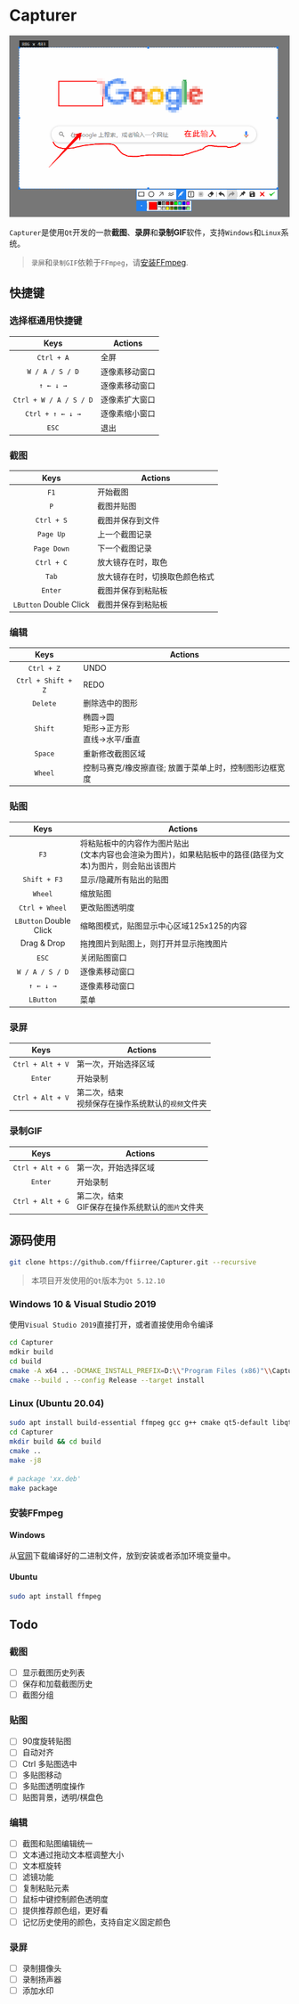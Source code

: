 # Capturer

![image](/capturer.png)


`Capturer`是使用`Qt`开发的一款**截图**、**录屏**和**录制GIF**软件，支持`Windows`和`Linux`系统。
> `录屏`和`录制GIF`依赖于`FFmpeg`，请[安装FFmpeg](#安装FFmpeg).

## 快捷键

### 选择框通用快捷键

Keys | Actions
:-:|---
`Ctrl + A`              | 全屏
`W / A / S / D`         | 逐像素移动窗口
`↑ ← ↓ →`               | 逐像素移动窗口
`Ctrl + W / A / S / D`  | 逐像素扩大窗口
`Ctrl + ↑ ← ↓ →`        | 逐像素缩小窗口
`ESC`                   | 退出

### 截图

Keys | Actions
:-:|---
`F1`                    | 开始截图
`P`                     | 截图并贴图
`Ctrl + S`              | 截图并保存到文件
`Page Up`               | 上一个截图记录
`Page Down`             | 下一个截图记录
`Ctrl + C`              | 放大镜存在时，取色
`Tab`                   | 放大镜存在时，切换取色颜色格式
`Enter`                 | 截图并保存到粘贴板
`LButton` Double Click  | 截图并保存到粘贴板

### 编辑

Keys | Actions
:-:|---
`Ctrl + Z`              | UNDO
`Ctrl + Shift + Z`      | REDO
`Delete`                | 删除选中的图形
`Shift`                 | 椭圆->圆<br>矩形->正方形<br>直线->水平/垂直
`Space`                 | 重新修改截图区域
`Wheel`                 | 控制马赛克/橡皮擦直径; 放置于菜单上时，控制图形边框宽度

### 贴图

Keys | Actions
:-:|---
`F3`            | 将粘贴板中的内容作为图片贴出<br>(文本内容也会渲染为图片)，如果粘贴板中的路径(路径为文本)为图片，则会贴出该图片
`Shift + F3`    | 显示/隐藏所有贴出的贴图
`Wheel`         | 缩放贴图
`Ctrl + Wheel`  | 更改贴图透明度
`LButton` Double Click   | 缩略图模式，贴图显示中心区域125x125的内容
Drag & Drop     | 拖拽图片到贴图上，则打开并显示拖拽图片
`ESC`           | 关闭贴图窗口
`W / A / S / D` | 逐像素移动窗口
`↑ ← ↓ →`       | 逐像素移动窗口
`LButton`       | 菜单

### 录屏

Keys | Actions
:-:|---
`Ctrl + Alt + V`    | 第一次，开始选择区域
`Enter`             | 开始录制
`Ctrl + Alt + V`    | 第二次，结束 <br> 视频保存在操作系统默认的`视频`文件夹

### 录制GIF

Keys | Actions
:-:|---
`Ctrl + Alt + G`    | 第一次，开始选择区域
`Enter`             | 开始录制
`Ctrl + Alt + G`    | 第二次，结束 <br> GIF保存在操作系统默认的`图片`文件夹

## 源码使用


```bash
git clone https://github.com/ffiirree/Capturer.git --recursive
```

> 本项目开发使用的`Qt`版本为`Qt 5.12.10`

### Windows 10 & Visual Studio 2019

使用`Visual Studio 2019`直接打开，或者直接使用命令编译

```bash
cd Capturer
mdkir build
cd build
cmake -A x64 .. -DCMAKE_INSTALL_PREFIX=D:\\"Program Files (x86)"\\Capturer
cmake --build . --config Release --target install
```

### Linux (Ubuntu 20.04)

```bash
sudo apt install build-essential ffmpeg gcc g++ cmake qt5-default libqt5x11extras5-dev qttools5-dev qttools5-dev-tools
cd Capturer
mkdir build && cd build
cmake ..
make -j8

# package 'xx.deb'
make package
```

### 安装FFmpeg

#### Windows

从[官网](https://ffmpeg.zeranoe.com/builds/)下载编译好的二进制文件，放到安装或者添加环境变量中。

#### Ubuntu

``` bash
sudo apt install ffmpeg
```

## Todo

### 截图

- [ ] 显示截图历史列表
- [ ] 保存和加载截图历史
- [ ] 截图分组

### 贴图

- [ ] 90度旋转贴图
- [ ] 自动对齐
- [ ] Ctrl 多贴图选中
- [ ] 多贴图移动
- [ ] 多贴图透明度操作
- [ ] 贴图背景，透明/棋盘色

### 编辑

- [ ] 截图和贴图编辑统一
- [ ] 文本通过拖动文本框调整大小
- [ ] 文本框旋转
- [ ] 滤镜功能
- [ ] 复制粘贴元素
- [ ] 鼠标中键控制颜色透明度
- [ ] 提供推荐颜色组，更好看
- [ ] 记忆历史使用的颜色，支持自定义固定颜色

### 录屏

- [ ] 录制摄像头
- [ ] 录制扬声器
- [ ] 添加水印
